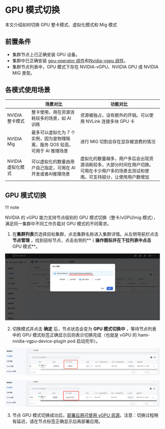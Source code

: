 # GPU 模式切换

本文介绍如何切换 GPU 整卡模式、虚拟化模式和 Mig 模式

## 前置条件

- 集群节点上已正确安装 GPU 设备。
- 集群中已正确安装 [gpu-operator 组件](https://docs.daocloud.io/kpanda/user-guide/gpu/nvidia/install_nvidia_driver_of_operator.html)和[Nvidia-vgpu 组件](https://docs.daocloud.io/kpanda/user-guide/gpu/nvidia/vgpu/vgpu_addon.html)。
- 集群节点列表中，GPU 模式下存在 NVIDIA-vGPU、NVIDIA GPU 或 NVIDIA MIG 类型。

## 各模式使用场景

|  | 场景对比 | 功能对比 |
| -------- | -------- | -------- |
| NVIDIA 整卡模式     | 整卡使用，用在资源消耗较多的场景，如 AI 训练    | 资源被独占，没有额外的开销。可以使用 NVLink 连接多块 GPU 卡     |
| NVIDIA Mig     | 最多可以虚拟化为 7 个实例，因为是物理隔离，服务 QOS 较高，可用于 AI 推理场景     | 进行 MIG 切割会存在显存被浪费的情况     |
| NVIDIA 虚拟化模式    | 可以虚拟化的数量由用户自己指定，可用在 AI 开发或者AI推理场景     | 虚拟化的数量越多，用户多后会出现资源消耗较多，大部分时间在用户切换。可用在卡少用户多的场景去测试和使用。可支持超分，让使用用户数增加     |

## GPU 模式切换

!!! note

NVIDIA 的 vGPU 能力支持节点级别的 GPU 模式切换（整卡/vGPU/mig 模式），满足同一集群中不同工作负载对 GPU 模式的不同需求。

1. 在**集群列表**页选择目标集群，点击集群名称进入集群详情。从左侧导航栏点击 __节点管理__ ，找到目标节点，点击右侧的**┇**操作图标并在下拉列表中点击**GPU 模式**。

![GPU模式1](../images/gpumodel1.png)

2. 切换模式并点击 __确定__ 后，节点状态会变为 __GPU 模式切换中__ ，等待节点列表中的 GPU 模式标签正确显示后则表示切换完成（也就是 vGPU 的 hami-nvidia-vgpu-device-plugin pod 启动完毕）。

![GPU模式2](../images/vgpuaddon2.png)

![GPU模式3](../images/vgpuaddon3.png)
  
3. 节点 GPU 模式切换成功后，[部署应用可使用 vGPU 资源](vgpu_user.md)。注意：切换过程稍有延迟，请在节点标签正确显示后再部署应用。